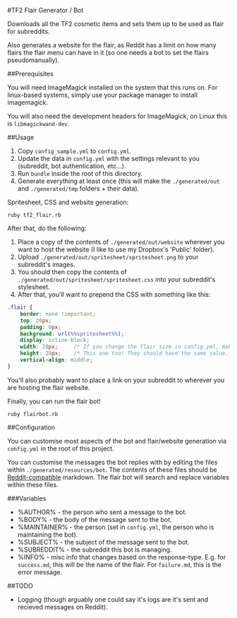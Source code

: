 #TF2 Flair Generator / Bot

Downloads all the TF2 cosmetic items and sets them up to be used
as flair for subreddits.

Also generates a website for the flair, as Reddit has a limit on how many
flairs the flair menu can have in it (so one needs a bot to set the flairs
pseudomanually).

##Prerequisites

You will need ImageMagick installed on the system that this runs on.
For linux-based systems, simply use your package manager to install imagemagick.

You will also need the development headers for ImageMagick, on Linux this is `libmagickwand-dev`.

##Usage

1. Copy `config_sample.yml` to `config.yml`.
2. Update the data in `config.yml` with the settings relevant to you (subreddit, bot authentication, etc...).
3. Run `bundle` inside the root of this directory.
4. Generate everything at least once (this will make the `./generated/out` and `./generated/tmp` folders + their data).

Spritesheet, CSS and website generation:
```shell
ruby tf2_flair.rb
```

After that, do the following:

1. Place a copy of the contents of `./generated/out/website` wherever you want to host the website (I like
to use my Dropbox's 'Public' folder).
2. Upload `./generated/out/spritesheet/spritesheet.png` to your subreddit's images.
3. You should then copy the contents of `./generated/out/spritesheet/spritesheet.css` into your subreddit's stylesheet.
4. After that, you'll want to prepend the CSS with something like this:

```css
.flair {
    border: none !important;
    top: 20px;
    padding: 0px;
    background: url(%%spritesheet%%);
    display: inline-block;
    width: 28px;     /* If you change the flair size in config.yml, make sure you update this. */
    height: 28px;    /* This one too! They should have the same value. */
    vertical-align: middle;
}
```

You'll also probably want to place a link on your subreddit to wherever you are hosting the flair website.

Finally, you can run the flair bot!

```shell
ruby flairbot.rb
```

##Configuration

You can customise most aspects of the bot and flair/website generation via `config.yml` in the root
of this project.

You can customise the messages the bot replies with by editing the files within `./generated/resources/bot`.
The contents of these files should be [Reddit-compatible](https://www.reddit.com/comments/6ewgt/reddit_markdown_primer_or_how_do_you_do_all_that)
markdown. The flair bot will search and replace variables within these files.

###Variables

* %AUTHOR%     - the person who sent a message to the bot.
* %BODY%       - the body of the message sent to the bot.
* %MAINTAINER% - the person (set in `config.yml`, the person who is maintaining the bot).
* %SUBJECT%    - the subject of the message sent to the bot.
* %SUBREDDIT%  - the subreddit this bot is managing.
* %INFO%       - misc info that changes based on the response-type. E.g. for `success.md`, this will be the name of the flair. For `failure.md`,
this is the error message.

##TODO

* Logging (though arguably one could say it's logs are it's sent and recieved messages on Reddit).

